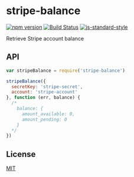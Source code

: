 stripe-balance
==============

[![npm version](https://badge.fury.io/js/stripe-balance.svg)](https://badge.fury.io/js/stripe-balance) [![Build Status](https://travis-ci.org/Zertz/stripe-balance.svg?branch=master)](https://travis-ci.org/Zertz/cloudcp) [![js-standard-style](https://img.shields.io/badge/code%20style-standard-brightgreen.svg)](http://standardjs.com/)

Retrieve Stripe account balance

API
---

```javascript
var stripeBalance = require('stripe-balance')

stripeBalance({
  secretKey: 'stripe-secret',
  account: 'stripe-account'
}, function (err, balance) {
  /*
    balance: {
      amount_available: 0,
      amount_pending: 0
    }
  */
})
```

License
-------

[MIT](https://github.com/Zertz/stripe-balance/blob/master/LICENSE)

